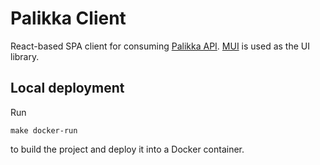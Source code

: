 # Palikka Client

React-based SPA client for consuming [Palikka API](../palikka-api). [MUI](https://mui.com) is used as the UI library.

## Local deployment

Run
```
make docker-run
```
to build the project and deploy it into a Docker container.